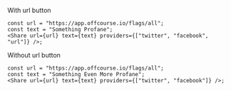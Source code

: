 With url button

```react
const url = "https://app.offcourse.io/flags/all";
const text = "Something Profane";
<Share url={url} text={text} providers={["twitter", "facebook", "url"]} />;
```

Without url button

```react
const url = "https://app.offcourse.io/flags/all";
const text = "Something Even More Profane";
<Share url={url} text={text} providers={["twitter", "facebook"]} />;
```
